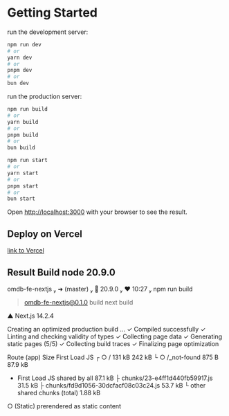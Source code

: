 # Getting Started

run the development server:

```bash
npm run dev
# or
yarn dev
# or
pnpm dev
# or
bun dev
```

run the production server:

```bash
npm run build
# or
yarn build
# or
pnpm build
# or
bun build
```

```bash
npm run start
# or
yarn start
# or
pnpm start
# or
bun start
```

Open [http://localhost:3000](http://localhost:3000) with your browser to see the result.

## Deploy on Vercel

[link to Vercel](wait)

## Result Build node 20.9.0

 omdb-fe-nextjs  ➜ (master)   20.9.0  ♥ 10:27  npm run build

> omdb-fe-nextjs@0.1.0 build
> next build

  ▲ Next.js 14.2.4

   Creating an optimized production build ...
 ✓ Compiled successfully
 ✓ Linting and checking validity of types
 ✓ Collecting page data
 ✓ Generating static pages (5/5)
 ✓ Collecting build traces
 ✓ Finalizing page optimization

Route (app)                              Size     First Load JS
┌ ○ /                                    131 kB          242 kB
└ ○ /_not-found                          875 B          87.9 kB
+ First Load JS shared by all            87.1 kB
  ├ chunks/23-e4ff1d440fb59917.js        31.5 kB
  ├ chunks/fd9d1056-30dcfacf08c03c24.js  53.7 kB
  └ other shared chunks (total)          1.88 kB

○  (Static)  prerendered as static content
